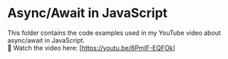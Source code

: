 # Async/Await in JavaScript

This folder contains the code examples used in my YouTube video about async/await in JavaScript.  
🔗 Watch the video here: [https://youtu.be/6PmIF-EQFOk]
